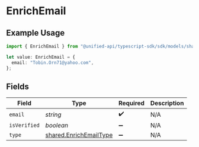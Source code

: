 # EnrichEmail

## Example Usage

```typescript
import { EnrichEmail } from "@unified-api/typescript-sdk/sdk/models/shared";

let value: EnrichEmail = {
  email: "Tobin.Orn71@yahoo.com",
};
```

## Fields

| Field                                                                   | Type                                                                    | Required                                                                | Description                                                             |
| ----------------------------------------------------------------------- | ----------------------------------------------------------------------- | ----------------------------------------------------------------------- | ----------------------------------------------------------------------- |
| `email`                                                                 | *string*                                                                | :heavy_check_mark:                                                      | N/A                                                                     |
| `isVerified`                                                            | *boolean*                                                               | :heavy_minus_sign:                                                      | N/A                                                                     |
| `type`                                                                  | [shared.EnrichEmailType](../../../sdk/models/shared/enrichemailtype.md) | :heavy_minus_sign:                                                      | N/A                                                                     |